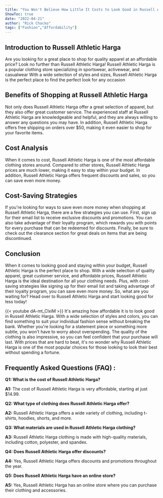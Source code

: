 ```yaml
---
title: "You Won't Believe How Little It Costs to Look Good in Russell Athletic Harga!"
ShowToc: true 
date: "2022-04-21"
author: "Rick Chacko" 
tags: ["Fashion","Affordability"]
---
```

## Introduction to Russell Athletic Harga 

Are you looking for a great place to shop for quality apparel at an affordable price? Look no further than Russell Athletic Harga! Russell Athletic Harga is a popular clothing store specializing in sportswear, activewear, and casualwear With a wide selection of styles and sizes, Russell Athletic Harga is the perfect place to find the perfect look for any occasion 

## Benefits of Shopping at Russell Athletic Harga 

Not only does Russell Athletic Harga offer a great selection of apparel, but they also offer great customer service. The experienced staff at Russell Athletic Harga are knowledgeable and helpful, and they are always willing to answer any questions you may have. In addition, Russell Athletic Harga offers free shipping on orders over $50, making it even easier to shop for your favorite items. 

## Cost Analysis 

When it comes to cost, Russell Athletic Harga is one of the most affordable clothing stores around. Compared to other stores, Russell Athletic Harga prices are much lower, making it easy to stay within your budget. In addition, Russell Athletic Harga offers frequent discounts and sales, so you can save even more money. 

## Cost-Saving Strategies 

If you're looking for ways to save even more money when shopping at Russell Athletic Harga, there are a few strategies you can use. First, sign up for their email list to receive exclusive discounts and promotions. You can also take advantage of their loyalty program, which rewards you with points for every purchase that can be redeemed for discounts. Finally, be sure to check out the clearance section for great deals on items that are being discontinued. 

## Conclusion 

When it comes to looking good and staying within your budget, Russell Athletic Harga is the perfect place to shop. With a wide selection of quality apparel, great customer service, and affordable prices, Russell Athletic Harga is the ideal destination for all your clothing needs. Plus, with cost-saving strategies like signing up for their email list and taking advantage of their loyalty program, you can save even more money. So, what are you waiting for? Head over to Russell Athletic Harga and start looking good for less today!

{{< youtube dA-mt_ClxiM >}} 
It's amazing how affordable it is to look good in Russell Athletic Harga. With a wide selection of styles and colors, you can find something to suit your individual fashion sense without breaking the bank. Whether you're looking for a statement piece or something more subtle, you won't have to worry about overspending. The quality of the clothing is also impressive, so you can feel confident that your purchase will last. With prices that are hard to beat, it's no wonder why Russell Athletic Harga is one of the most popular choices for those looking to look their best without spending a fortune.

## Frequently Asked Questions (FAQ) :
**Q1: What is the cost of Russell Athletic Harga?**

**A1:** The cost of Russell Athletic Harga is very affordable, starting at just $14.99. 

**Q2: What type of clothing does Russell Athletic Harga offer?**

**A2:** Russell Athletic Harga offers a wide variety of clothing, including t-shirts, hoodies, shorts, and more. 

**Q3: What materials are used in Russell Athletic Harga clothing?**

**A3:** Russell Athletic Harga clothing is made with high-quality materials, including cotton, polyester, and spandex. 

**Q4: Does Russell Athletic Harga offer discounts?**

**A4:** Yes, Russell Athletic Harga offers discounts and promotions throughout the year. 

**Q5: Does Russell Athletic Harga have an online store?**

**A5:** Yes, Russell Athletic Harga has an online store where you can purchase their clothing and accessories.



